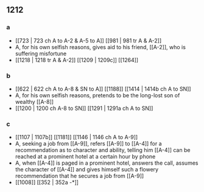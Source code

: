 ## 1212
### a
- [[723 | 723 ch A to A-2 &amp; A-5 to A]] [[981 | 981 tr A &amp; A-2]] 
- A, for his own selfish reasons, gives aid to his friend, [[A-2]], who is suffering misfortune
- [[1218 | 1218 tr A &amp; A-2]] [[1209 | 1209c]] [[1264]] 

### b
- [[622 | 622 ch A to A-8 &amp; SN to A]] [[1188]] [[1414 | 1414b ch A to SN]] 
- A, for his own selfish reasons, pretends to be the long-lost son of wealthy [[A-8]]
- [[1200 | 1200 ch A-8 to SN]] [[1291 | 1291a ch A to SN]] 

### c
- [[1107 | 1107b]] [[1181]] [[1146 | 1146 ch A to A-9]] 
- A, seeking a job from [[A-9]], refers [[A-9]] to [[A-4]] for a recommendation as to character and ability, telling him [[A-4]] can be reached at a prominent hotel at a certain hour by phone
- A, when [[A-4]] is paged in a prominent hotel, answers the call, assumes the character of [[A-4]] and gives himself such a flowery recommendation that he secures a job from [[A-9]]
- [[1008]] [[352 | 352a -*]] 


